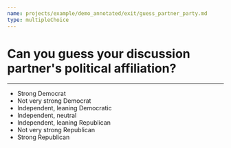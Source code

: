 ```yaml
---
name: projects/example/demo_annotated/exit/guess_partner_party.md
type: multipleChoice
---
```


# Can you guess **your discussion partner's** political affiliation?

---

- Strong Democrat
- Not very strong Democrat
- Independent, leaning Democratic
- Independent, neutral
- Independent, leaning Republican
- Not very strong Republican
- Strong Republican
